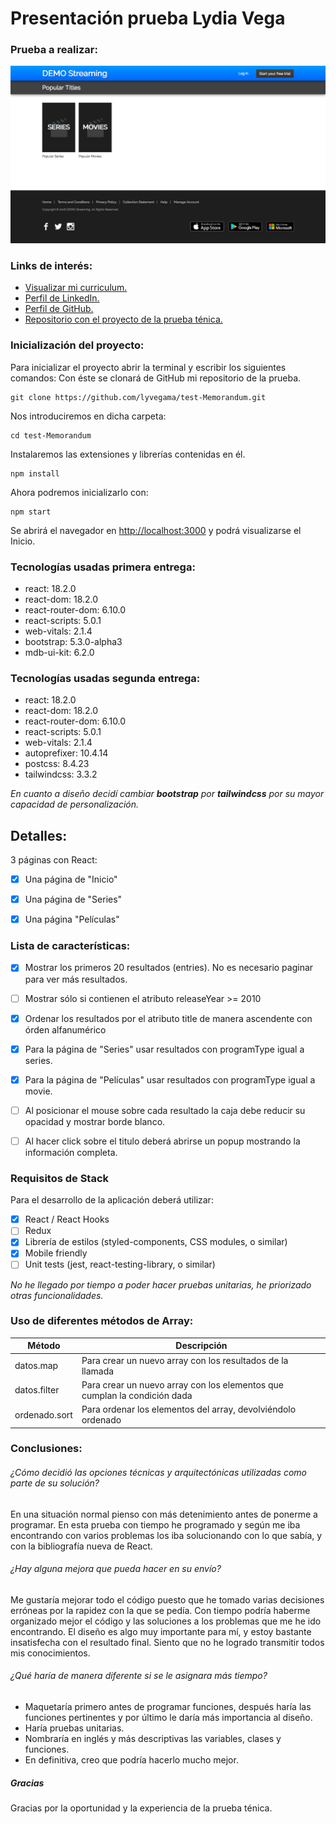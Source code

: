 # Presentación prueba Lydia Vega
### Prueba a realizar:
![prueba](/src/screens/1-home.jpg)

### Links de interés:
- [Visualizar mi curriculum.](./client//public/Curriculum-lydia-vega.FullStack.pdf)
- [Perfil de LinkedIn.](https://www.linkedin.com/in/lydia-vega/)
- [Perfil de GitHub.](https://github.com/lyvegama)
- [Repositorio con el proyecto de la prueba ténica.](https://github.com/lyvegama/test-Memorandum)

### Inicialización del proyecto:
Para inicializar el proyecto abrir la terminal y escribir los siguientes comandos:
Con éste se clonará de GitHub mi repositorio de la prueba.
```
git clone https://github.com/lyvegama/test-Memorandum.git
```
Nos introduciremos en dicha carpeta:
```
cd test-Memorandum 
```
Instalaremos las extensiones y librerías contenidas en él.
```
npm install 
```
Ahora podremos inicializarlo con:
```
npm start 
```
Se abrirá el navegador en [http://localhost:3000](http://localhost:3000) y podrá visualizarse el Inicio.

### Tecnologías usadas primera entrega:
* react: 18.2.0
* react-dom: 18.2.0
* react-router-dom: 6.10.0 
* react-scripts: 5.0.1
* web-vitals: 2.1.4
* bootstrap: 5.3.0-alpha3
* mdb-ui-kit: 6.2.0

### Tecnologías usadas segunda entrega:
* react: 18.2.0
* react-dom: 18.2.0
* react-router-dom: 6.10.0 
* react-scripts: 5.0.1
* web-vitals: 2.1.4
* autoprefixer: 10.4.14
* postcss: 8.4.23
* tailwindcss: 3.3.2

*En cuanto a diseño decidí cambiar **bootstrap** por **tailwindcss** por su mayor capacidad de personalización.*

## Detalles:
3 páginas con React:
- [x] Una página de "Inicio"
- [x] Una página de "Series"
- [x] Una página "Películas"


### Lista de características:

- [x] Mostrar los primeros 20 resultados (entries). No es necesario paginar para ver más resultados.
- [ ] Mostrar sólo si contienen el atributo releaseYear >= 2010
- [x] Ordenar los resultados por el atributo title de manera ascendente con órden alfanumérico
- [x] Para la página de "Series" usar resultados con programType igual a series.
- [x] Para la página de "Películas" usar resultados con programType igual a movie.

- [ ] Al posicionar el mouse sobre cada resultado la caja debe reducir su opacidad y mostrar borde blanco.
- [ ] Al hacer click sobre el titulo deberá abrirse un popup mostrando la información completa.

### Requisitos de Stack
Para el desarrollo de la aplicación deberá utilizar:

- [x] React / React Hooks
- [ ] Redux
- [x] Librería de estilos (styled-components, CSS modules, o similar)
- [x] Mobile friendly
- [ ] Unit tests (jest, react-testing-library, o similar)

*No he llegado por tiempo a poder hacer pruebas unitarias, he priorizado otras funcionalidades.*

### Uso de diferentes métodos de Array:

| Método    | Descripción   |         
|---------------------------|-------|
| datos.map |   Para crear un nuevo array con los resultados de la llamada |         
| datos.filter      |   Para crear un nuevo array con los elementos que cumplan la condición dada    |  
| ordenado.sort | Para ordenar los elementos del array, devolviéndolo ordenado

### Conclusiones:

###### ¿Cómo decidió las opciones técnicas y arquitectónicas utilizadas como parte de su solución?
En una situación normal pienso con más detenimiento antes de ponerme a programar. En esta prueba con tiempo he programado y según me iba encontrando con varios problemas los iba solucionando con lo que sabía, y con la bibliografía nueva de React.

###### ¿Hay alguna mejora que pueda hacer en su envío?
Me gustaría mejorar todo el código puesto que he tomado varias decisiones erróneas por la rapidez con la que se pedía. Con tiempo podría haberme organizado mejor el código y las soluciones a los problemas que me he ido encontrando. El diseño es algo muy importante para mí, y estoy bastante insatisfecha con el resultado final. Siento que no he logrado transmitir todos mis conocimientos.

###### ¿Qué haría de manera diferente si se le asignara más tiempo?
- Maquetaría primero antes de programar funciones, después haría las funciones pertinentes y por último le daría más importancia al diseño. 
- Haría pruebas unitarias.
- Nombraría en inglés y más descriptivas las variables, clases y funciones.
- En definitiva, creo que podría hacerlo mucho mejor.

##### Gracias
Gracias por la oportunidad y la experiencia de la prueba ténica. 
